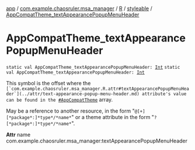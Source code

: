 [app](../../../index.md) / [com.example.chaosruler.msa_manager](../../index.md) / [R](../index.md) / [styleable](index.md) / [AppCompatTheme_textAppearancePopupMenuHeader](.)

# AppCompatTheme_textAppearancePopupMenuHeader

`static val AppCompatTheme_textAppearancePopupMenuHeader: `[`Int`](https://kotlinlang.org/api/latest/jvm/stdlib/kotlin/-int/index.html)
`static val AppCompatTheme_textAppearancePopupMenuHeader: `[`Int`](https://kotlinlang.org/api/latest/jvm/stdlib/kotlin/-int/index.html)

This symbol is the offset where the ``[`com.example.chaosruler.msa_manager.R.attr#textAppearancePopupMenuHeader`](../attr/text-appearance-popup-menu-header.md) attribute's value can be found in the ``[`#AppCompatTheme`](-app-compat-theme.md) array.

May be a reference to another resource, in the form "`@[+][*package*:]*type*/*name*`" or a theme attribute in the form "`?[*package*:]*type*/*name*`".

**Attr**
name com.example.chaosruler.msa_manager:textAppearancePopupMenuHeader

